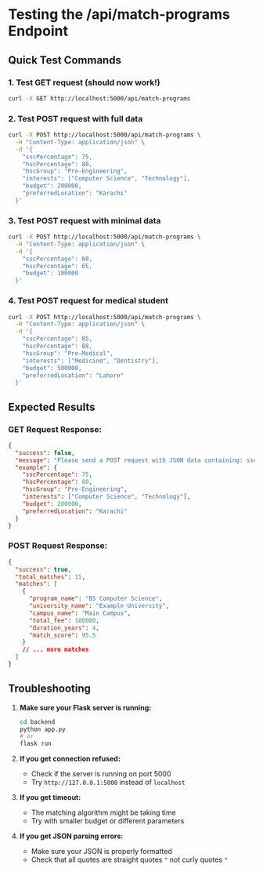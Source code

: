 # Testing the /api/match-programs Endpoint

## Quick Test Commands

### 1. Test GET request (should now work!)
```bash
curl -X GET http://localhost:5000/api/match-programs
```

### 2. Test POST request with full data
```bash
curl -X POST http://localhost:5000/api/match-programs \
  -H "Content-Type: application/json" \
  -d '{
    "sscPercentage": 75,
    "hscPercentage": 80,
    "hscGroup": "Pre-Engineering",
    "interests": ["Computer Science", "Technology"],
    "budget": 200000,
    "preferredLocation": "Karachi"
  }'
```

### 3. Test POST request with minimal data
```bash
curl -X POST http://localhost:5000/api/match-programs \
  -H "Content-Type: application/json" \
  -d '{
    "sscPercentage": 60,
    "hscPercentage": 65,
    "budget": 100000
  }'
```

### 4. Test POST request for medical student
```bash
curl -X POST http://localhost:5000/api/match-programs \
  -H "Content-Type: application/json" \
  -d '{
    "sscPercentage": 85,
    "hscPercentage": 88,
    "hscGroup": "Pre-Medical",
    "interests": ["Medicine", "Dentistry"],
    "budget": 500000,
    "preferredLocation": "Lahore"
  }'
```

## Expected Results

### GET Request Response:
```json
{
  "success": false,
  "message": "Please send a POST request with JSON data containing: sscPercentage, hscPercentage, hscGroup, interests, budget, preferredLocation",
  "example": {
    "sscPercentage": 75,
    "hscPercentage": 80,
    "hscGroup": "Pre-Engineering",
    "interests": ["Computer Science", "Technology"],
    "budget": 200000,
    "preferredLocation": "Karachi"
  }
}
```

### POST Request Response:
```json
{
  "success": true,
  "total_matches": 15,
  "matches": [
    {
      "program_name": "BS Computer Science",
      "university_name": "Example University",
      "campus_name": "Main Campus",
      "total_fee": 180000,
      "duration_years": 4,
      "match_score": 95.5
    }
    // ... more matches
  ]
}
```

## Troubleshooting

1. **Make sure your Flask server is running:**
   ```bash
   cd backend
   python app.py
   # or
   flask run
   ```

2. **If you get connection refused:**
   - Check if the server is running on port 5000
   - Try `http://127.0.0.1:5000` instead of `localhost`

3. **If you get timeout:**
   - The matching algorithm might be taking time
   - Try with smaller budget or different parameters

4. **If you get JSON parsing errors:**
   - Make sure your JSON is properly formatted
   - Check that all quotes are straight quotes `"` not curly quotes `"` 